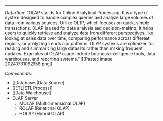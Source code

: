 ___
*Definition*:
	"OLAP stands for Online Analytical Processing. It is a type of system designed to handle complex queries and analyze large volumes of data from various sources. Unlike OLTP, which focuses on quick, simple transactions, OLAP is used for data analysis and decision-making. It helps users to quickly retrieve and analyze data from different perspectives, like looking at sales data over time, comparing performance across different regions, or analyzing trends and patterns. OLAP systems are optimized for reading and summarizing large datasets rather than making frequent updates. Examples of OLAP usage include business intelligence tools, data warehouses, and reporting systems."
		![[Pasted image 20240731092358.png]]
	
*Components:*
- [[Databases|Data Source]]
- [[ETL|ETL Process]] 
- [[Data Warehouse]]
- OLAP Server
    - MOLAP (Multidimensional OLAP)
    - ROLAP (Relational OLAP)
    - HOLAP (Hybrid OLAP)